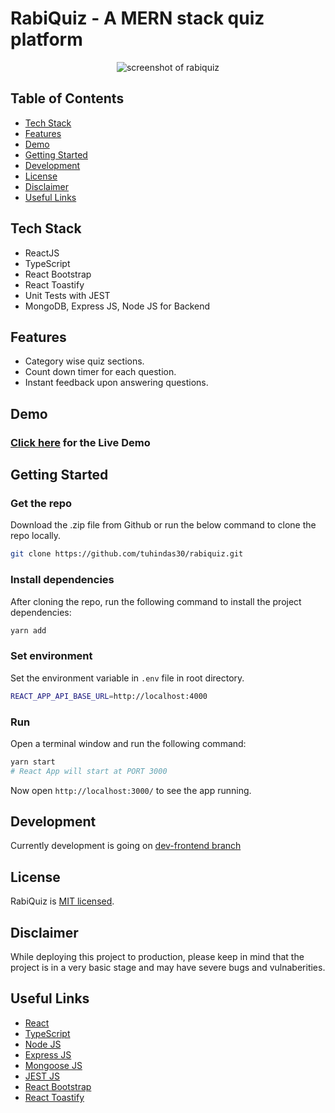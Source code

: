 # RabiQuiz - A MERN stack quiz platform

<p align="center">
  <img alt="screenshot of rabiquiz" src="https://i.imgur.com/LjBdf2y.png">
</p>

## Table of Contents

- [Tech Stack](#tech-stack)
- [Features](#features)
- [Demo](#demo)
- [Getting Started](#getting-started)
- [Development](#development)
- [License](#license)
- [Disclaimer](#disclaimer)
- [Useful Links](#useful-links)

## Tech Stack

- ReactJS
- TypeScript
- React Bootstrap
- React Toastify
- Unit Tests with JEST
- MongoDB, Express JS, Node JS for Backend

## Features

- Category wise quiz sections.
- Count down timer for each question.
- Instant feedback upon answering questions.

## Demo

### [Click here](https://rabiquiz.netlify.app/) for the Live Demo

## Getting Started

### Get the repo

Download the .zip file from Github or run the below command to clone the repo locally.

```bash
git clone https://github.com/tuhindas30/rabiquiz.git
```

### Install dependencies

After cloning the repo, run the following command to install the project dependencies:

```bash
yarn add
```

### Set environment

Set the environment variable in `.env` file in root directory.

```bash
REACT_APP_API_BASE_URL=http://localhost:4000
```

### Run

Open a terminal window and run the following command:

```bash
yarn start
# React App will start at PORT 3000
```

Now open `http://localhost:3000/` to see the app running.

## Development

Currently development is going on [dev-frontend branch](https://github.com/tuhindas30/rabiquiz/tree/dev-frontend)

## License

RabiQuiz is [MIT licensed](http://opensource.org/licenses/MIT).

## Disclaimer

While deploying this project to production, please keep in mind that the project is in a very basic stage and may have severe bugs and vulnaberities.

## Useful Links

- [React](https://reactjs.org/)
- [TypeScript](https://www.typescriptlang.org/)
- [Node JS](https://nodejs.org/)
- [Express JS](https://expressjs.com/)
- [Mongoose JS](https://mongoosejs.com/)
- [JEST JS](https://jestjs.io/)
- [React Bootstrap](https://react-bootstrap.github.io/)
- [React Toastify](https://fkhadra.github.io/react-toastify/introduction)
